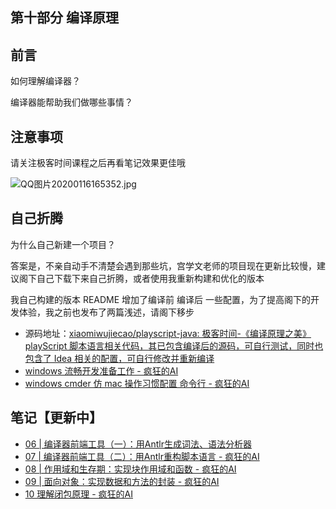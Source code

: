 ## 第十部分  编译原理

## 前言

如何理解编译器？

编译器能帮助我们做哪些事情？


## 注意事项

请关注极客时间课程之后再看笔记效果更佳哦

![QQ图片20200116165352.jpg](https://static.nodejs7.com/2020/01/614379244.jpg!750_375)

## 自己折腾

为什么自己新建一个项目？

答案是，不亲自动手不清楚会遇到那些坑，宫学文老师的项目现在更新比较慢，建议阁下自己下载下来自己折腾，或者使用我重新构建和优化的版本

我自己构建的版本 README 增加了编译前 编译后 一些配置，为了提高阁下的开发体验，我之前也发布了两篇浅述，请阁下移步

- 源码地址：[xiaomiwujiecao/playscript-java: 极客时间-《编译原理之美》playScript 脚本语言相关代码，其已包含编译后的源码，可自行测试，同时也包含了 Idea 相关的配置，可自行修改并重新编译](https://github.com/xiaomiwujiecao/playscript-java)
- [windows 流畅开发准备工作 - 疯狂的AI](https://ai.nodejs7.com/2020/01/14/118.html)
- [windows cmder 仿 mac 操作习惯配置 命令行 - 疯狂的AI](https://ai.nodejs7.com/2020/01/16/121.html)


## 笔记【更新中】

- [06 | 编译器前端工具（一）：用Antlr生成词法、语法分析器 ](https://ai.nodejs7.com/2020/01/02/70.html)
- [07 | 编译器前端工具（二）：用Antlr重构脚本语言 - 疯狂的AI](https://ai.nodejs7.com/2020/01/03/72.html)
- [08 | 作用域和生存期：实现块作用域和函数 - 疯狂的AI](https://ai.nodejs7.com/2020/01/03/75.html)
- [09 | 面向对象：实现数据和方法的封装 - 疯狂的AI](https://ai.nodejs7.com/2020/01/13/111.html)
- [10 理解闭包原理 - 疯狂的AI](https://ai.nodejs7.com/2020/01/20/129.html)